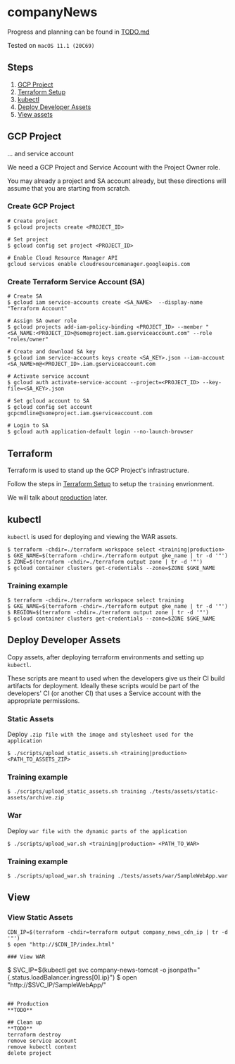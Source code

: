 # companyNews

Progress and planning can be found in [TODO.md](/TODO.md)

Tested on `macOS 11.1 (20C69)`

## Steps
1. [GCP Project](/#gcp-project)
2. [Terraform Setup](/#terraform)
3. [kubectl](#kubectl)
4. [Deploy Developer Assets](#deploy-developer-assets)
5. [View assets](#view-assets)

## GCP Project
... and service account

We need a GCP Project and Service Account with the Project Owner role. 

You may already a project and SA account already, but these directions will assume that you are starting from scratch.

### Create GCP Project

```
# Create project
$ gcloud projects create <PROJECT_ID>

# Set project
$ gcloud config set project <PROJECT_ID>

# Enable Cloud Resource Manager API
gcloud services enable cloudresourcemanager.googleapis.com
```

### Create Terraform Service Account (SA)

```
# Create SA
$ gcloud iam service-accounts create <SA_NAME>  --display-name "Terraform Account"

# Assign SA owner role
$ gcloud projects add-iam-policy-binding <PROJECT_ID> --member "<SA_NAME:<PROJECT_ID>@someproject.iam.gserviceaccount.com" --role "roles/owner"

# Create and download SA key
$ gcloud iam service-accounts keys create <SA_KEY>.json --iam-account <SA_NAME>m@<PROJECT_ID>.iam.gserviceaccount.com

# Activate service account 
$ gcloud auth activate-service-account --project=<PROJECT_ID> --key-file=<SA_KEY>.json

# Set gcloud account to SA
$ gcloud config set account gcpcmdline@someproject.iam.gserviceaccount.com

# Login to SA
$ gcloud auth application-default login --no-launch-browser
```

## Terraform

Terraform is used to stand up the GCP Project's infrastructure.

Follow the steps in [Terraform Setup](/terraform/README.md) to setup the `training` envrionment. 

We will talk about [production](#production) later.

## kubectl

`kubectl` is used for deploying and viewing the WAR assets.

```
$ terraform -chdir=./terraform workspace select <training|production>
$ GKE_NAME=$(terraform -chdir=./terraform output gke_name | tr -d '"')
$ ZONE=$(terraform -chdir=./terraform output zone | tr -d '"')
$ gcloud container clusters get-credentials --zone=$ZONE $GKE_NAME
```

### Training example
```
$ terraform -chdir=./terraform workspace select training
$ GKE_NAME=$(terraform -chdir=./terraform output gke_name | tr -d '"')
$ REGION=$(terraform -chdir=./terraform output zone | tr -d '"')
$ gcloud container clusters get-credentials --zone=$ZONE $GKE_NAME
```

## Deploy Developer Assets

Copy assets, after deploying terraform environments and setting up `kubectl`.

These scripts are meant to used when the developers give us their CI build artifacts for deployment. Ideally these scripts would be part of the developers' CI (or another CI) that uses a Service account with the appropriate permissions.

### Static Assets

Deploy `.zip file with the image and stylesheet used for the application`

```
$ ./scripts/upload_static_assets.sh <training|production> <PATH_TO_ASSETS_ZIP>
```

### Training example
```
$ ./scripts/upload_static_assets.sh training ./tests/assets/static-assets/archive.zip
```

### War

Deploy `war file with the dynamic parts of the application`

```
$ ./scripts/upload_war.sh <training|production> <PATH_TO_WAR>
```

### Training example
```
$ ./scripts/upload_war.sh training ./tests/assets/war/SampleWebApp.war
```

## View

### View Static Assets

```
CDN_IP=$(terraform -chdir=terraform output company_news_cdn_ip | tr -d '"')
$ open "http://$CDN_IP/index.html"

### View WAR
```
$ SVC_IP=$(kubectl get svc company-news-tomcat -o jsonpath="{.status.loadBalancer.ingress[0].ip}")
$ open "http://$SVC_IP/SampleWebApp/"
```

## Production
**TODO**

## Clean up
**TODO**
terraform destroy
remove service account
remove kubectl context
delete project